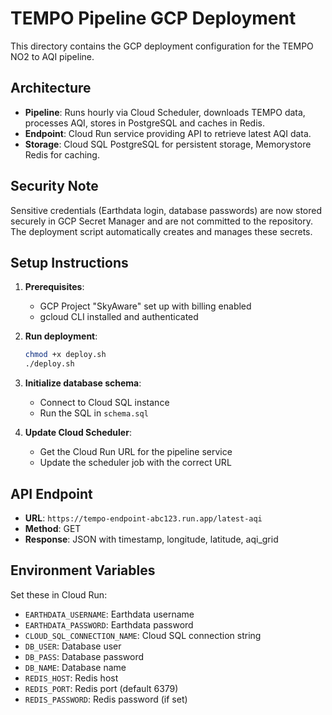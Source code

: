# TEMPO Pipeline GCP Deployment

This directory contains the GCP deployment configuration for the TEMPO NO2 to AQI pipeline.

## Architecture

- **Pipeline**: Runs hourly via Cloud Scheduler, downloads TEMPO data, processes AQI, stores in PostgreSQL and caches in Redis.
- **Endpoint**: Cloud Run service providing API to retrieve latest AQI data.
- **Storage**: Cloud SQL PostgreSQL for persistent storage, Memorystore Redis for caching.

## Security Note

Sensitive credentials (Earthdata login, database passwords) are now stored securely in GCP Secret Manager and are not committed to the repository. The deployment script automatically creates and manages these secrets.

## Setup Instructions

1. **Prerequisites**:
   - GCP Project "SkyAware" set up with billing enabled
   - gcloud CLI installed and authenticated

2. **Run deployment**:

   ```bash
   chmod +x deploy.sh
   ./deploy.sh
   ```

3. **Initialize database schema**:
   - Connect to Cloud SQL instance
   - Run the SQL in `schema.sql`

4. **Update Cloud Scheduler**:
   - Get the Cloud Run URL for the pipeline service
   - Update the scheduler job with the correct URL

## API Endpoint

- **URL**: `https://tempo-endpoint-abc123.run.app/latest-aqi`
- **Method**: GET
- **Response**: JSON with timestamp, longitude, latitude, aqi_grid

## Environment Variables

Set these in Cloud Run:

- `EARTHDATA_USERNAME`: Earthdata username
- `EARTHDATA_PASSWORD`: Earthdata password
- `CLOUD_SQL_CONNECTION_NAME`: Cloud SQL connection string
- `DB_USER`: Database user
- `DB_PASS`: Database password
- `DB_NAME`: Database name
- `REDIS_HOST`: Redis host
- `REDIS_PORT`: Redis port (default 6379)
- `REDIS_PASSWORD`: Redis password (if set)
